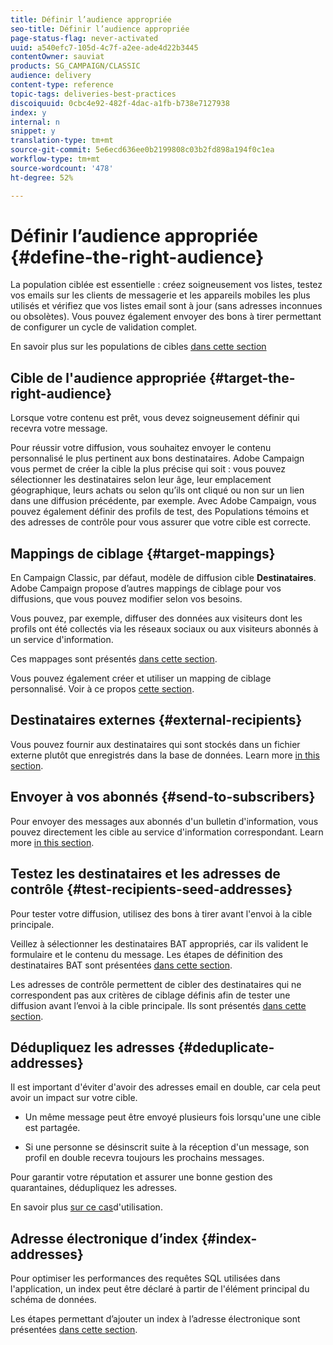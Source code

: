 ```yaml
---
title: Définir l’audience appropriée
seo-title: Définir l’audience appropriée
page-status-flag: never-activated
uuid: a540efc7-105d-4c7f-a2ee-ade4d22b3445
contentOwner: sauviat
products: SG_CAMPAIGN/CLASSIC
audience: delivery
content-type: reference
topic-tags: deliveries-best-practices
discoiquuid: 0cbc4e92-482f-4dac-a1fb-b738e7127938
index: y
internal: n
snippet: y
translation-type: tm+mt
source-git-commit: 5e6ecd636ee0b2199808c03b2fd898a194f0c1ea
workflow-type: tm+mt
source-wordcount: '478'
ht-degree: 52%

---
```



# Définir l’audience appropriée {#define-the-right-audience}

La population ciblée est essentielle : créez soigneusement vos listes, testez vos emails sur les clients de messagerie et les appareils mobiles les plus utilisés et vérifiez que vos listes email sont à jour (sans adresses inconnues ou obsolètes). Vous pouvez également envoyer des bons à tirer permettant de configurer un cycle de validation complet.

En savoir plus sur les populations de cibles [dans cette section](../../delivery/using/steps-defining-the-target-population.md)

## Cible de l&#39;audience appropriée {#target-the-right-audience}

Lorsque votre contenu est prêt, vous devez soigneusement définir qui recevra votre message.

Pour réussir votre diffusion, vous souhaitez envoyer le contenu personnalisé le plus pertinent aux bons destinataires. Adobe Campaign vous permet de créer la cible la plus précise qui soit : vous pouvez sélectionner les destinataires selon leur âge, leur emplacement géographique, leurs achats ou selon qu’ils ont cliqué ou non sur un lien dans une diffusion précédente, par exemple. Avec Adobe Campaign, vous pouvez également définir des profils de test, des Populations témoins et des adresses de contrôle pour vous assurer que votre cible est correcte.

## Mappings de ciblage {#target-mappings}

En Campaign Classic, par défaut, modèle de diffusion cible **Destinataires**. Adobe Campaign propose d’autres mappings de ciblage pour vos diffusions, que vous pouvez modifier selon vos besoins.

Vous pouvez, par exemple, diffuser des données aux visiteurs dont les profils ont été collectés via les réseaux sociaux ou aux visiteurs abonnés à un service d&#39;information.

Ces mappages sont présentés [dans cette section](../../delivery/using/selecting-a-target-mapping.md).

Vous pouvez également créer et utiliser un mapping de ciblage personnalisé. Voir à ce propos [cette section](../../configuration/using/target-mapping.md).

## Destinataires externes {#external-recipients}

Vous pouvez fournir aux destinataires qui sont stockés dans un fichier externe plutôt que enregistrés dans la base de données. Learn more [in this section](../../delivery/using/steps-defining-the-target-population.md#selecting-external-recipients).

## Envoyer à vos abonnés {#send-to-subscribers}

Pour envoyer des messages aux abonnés d&#39;un bulletin d&#39;information, vous pouvez directement les cible au service d&#39;information correspondant. Learn more [in this section](../../delivery/using/managing-subscriptions.md#delivering-to-the-subscribers-of-a-service).


## Testez les destinataires et les adresses de contrôle {#test-recipients-seed-addresses}

Pour tester votre diffusion, utilisez des bons à tirer avant l&#39;envoi à la cible principale.

Veillez à sélectionner les destinataires BAT appropriés, car ils valident le formulaire et le contenu du message. Les étapes de définition des destinataires BAT sont présentées [dans cette section](../../delivery/using/steps-defining-the-target-population.md#selecting-the-proof-target).

Les adresses de contrôle permettent de cibler des destinataires qui ne correspondent pas aux critères de ciblage définis afin de tester une diffusion avant l’envoi à la cible principale. Ils sont présentés [dans cette section](../../delivery/using/about-seed-addresses.md).

## Dédupliquez les adresses {#deduplicate-addresses}

Il est important d&#39;éviter d&#39;avoir des adresses email en double, car cela peut avoir un impact sur votre cible.

* Un même message peut être envoyé plusieurs fois lorsqu&#39;une une cible est partagée.

* Si une personne se désinscrit suite à la réception d&#39;un message, son profil en double recevra toujours les prochains messages.

Pour garantir votre réputation et assurer une bonne gestion des quarantaines, dédupliquez les adresses.

En savoir plus [sur ce cas](../../workflow/using/deduplication.md#example--identify-the-duplicates-before-a-delivery)d&#39;utilisation.

## Adresse électronique d’index {#index-addresses}

Pour optimiser les performances des requêtes SQL utilisées dans l&#39;application, un index peut être déclaré à partir de l&#39;élément principal du schéma de données.

Les étapes permettant d’ajouter un index à l’adresse électronique sont présentées [dans cette section](../../configuration/using/database-mapping.md#indexed-fields).
